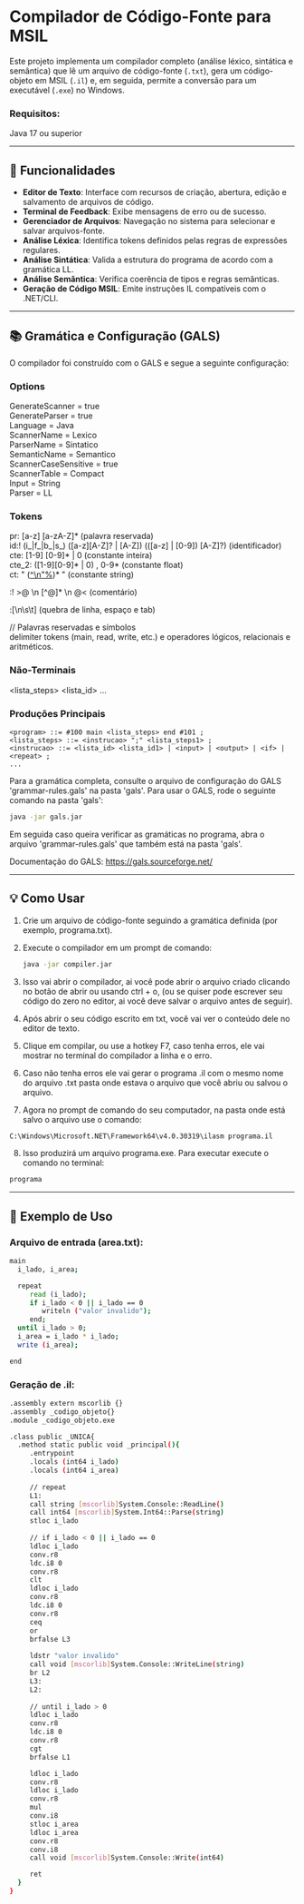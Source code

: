 # Compilador de Código-Fonte para MSIL

Este projeto implementa um compilador completo (análise léxico, sintática e semântica) que lê um arquivo de código-fonte (`.txt`), gera um código-objeto em MSIL (`.il`) e, em seguida, permite a conversão para um executável (`.exe`) no Windows.

### Requisitos:

Java 17 ou superior

---

## 🚀 Funcionalidades

- **Editor de Texto**: Interface com recursos de criação, abertura, edição e salvamento de arquivos de código.
- **Terminal de Feedback**: Exibe mensagens de erro ou de sucesso.
- **Gerenciador de Arquivos**: Navegação no sistema para selecionar e salvar arquivos-fonte.
- **Análise Léxica**: Identifica tokens definidos pelas regras de expressões regulares.
- **Análise Sintática**: Valida a estrutura do programa de acordo com a gramática LL.
- **Análise Semântica**: Verifica coerência de tipos e regras semânticas.
- **Geração de Código MSIL**: Emite instruções IL compatíveis com o .NET/CLI.

---

## 📚 Gramática e Configuração (GALS)

O compilador foi construído com o GALS e segue a seguinte configuração:

### Options    
GenerateScanner = true  
GenerateParser = true  
Language = Java  
ScannerName = Lexico  
ParserName = Sintatico  
SemanticName = Semantico  
ScannerCaseSensitive = true  
ScannerTable = Compact  
Input = String  
Parser = LL  


### Tokens    
pr: [a-z] [a-zA-Z]* (palavra reservada)  
id:! (i_|f_|b_|s_) ([a-z][A-Z]? | [A-Z]) (([a-z] | [0-9]) [A-Z]?) (identificador)  
cte: [1-9] [0-9]* | 0 (constante inteira)  
cte_2: ([1-9][0-9]* | 0) , 0-9* (constante float)  
ct: " ([^\n"%](%x))* " (constante string)  


:! >@ \n [^@]* \n @< (comentário)  


:[\n\s\t] (quebra de linha, espaço e tab)  


// Palavras reservadas e símbolos  
delimiter tokens (main, read, write, etc.) e operadores lógicos, relacionais e aritméticos.

### Não-Terminais
<lista_steps>  <lista_id>        ...
### Produções Principais

```bnf
<program> ::= #100 main <lista_steps> end #101 ;
<lista_steps> ::= <instrucao> ";" <lista_steps1> ;
<instrucao> ::= <lista_id> <lista_id1> | <input> | <output> | <if> | <repeat> ;
...
```

Para a gramática completa, consulte o arquivo de configuração do GALS 'grammar-rules.gals' na pasta 'gals'.
Para usar o GALS, rode o seguinte comando na pasta 'gals':  
```bash
java -jar gals.jar
```
Em seguida caso queira verificar as gramáticas no programa, abra o arquivo 'grammar-rules.gals' que também está na pasta 'gals'.

Documentação do GALS: https://gals.sourceforge.net/

---

## 💡 Como Usar

1. Crie um arquivo de código-fonte seguindo a gramática definida (por exemplo, programa.txt).

2. Execute o compilador em um prompt de comando:
   ```bash
   java -jar compiler.jar
   ```
3. Isso vai abrir o compilador, ai você pode abrir o arquivo criado clicando no botão de abrir ou usando ctrl + o, (ou se quiser pode escrever seu código do zero no editor, ai você deve salvar o arquivo antes de seguir).

4. Após abrir o seu código escrito em txt, você vai ver o conteúdo dele no editor de texto.

5. Clique em compilar, ou use a hotkey F7, caso tenha erros, ele vai mostrar no terminal do compilador a linha e o erro.

6. Caso não tenha erros ele vai gerar o programa .il com o mesmo nome do arquivo .txt pasta onde estava o arquivo que você abriu ou salvou o arquivo.

7. Agora no prompt de comando do seu computador, na pasta onde está salvo o arquivo use o comando:
   
```bash
C:\Windows\Microsoft.NET\Framework64\v4.0.30319\ilasm programa.il
```
8. Isso produzirá um arquivo programa.exe. Para executar execute o comando no terminal:
```bash
programa
```

---

## 📝 Exemplo de Uso

### Arquivo de entrada (area.txt):
```bash
main
  i_lado, i_area;

  repeat
     read (i_lado);
     if i_lado < 0 || i_lado == 0
        writeln ("valor invalido");
     end;
  until i_lado > 0;
  i_area = i_lado * i_lado;
  write (i_area);

end
```
### Geração de .il:
```bash
.assembly extern mscorlib {}
.assembly _codigo_objeto{}
.module _codigo_objeto.exe

.class public _UNICA{
  .method static public void _principal(){
     .entrypoint
     .locals (int64 i_lado)
	 .locals (int64 i_area)
	 
	 // repeat
     L1:
	 call string [mscorlib]System.Console::ReadLine()
     call int64 [mscorlib]System.Int64::Parse(string)
     stloc i_lado
     
	 // if i_lado < 0 || i_lado == 0
	 ldloc i_lado
     conv.r8
     ldc.i8 0
     conv.r8 
     clt
     ldloc i_lado
     conv.r8
     ldc.i8 0
     conv.r8 
     ceq
     or
     brfalse L3
     
	 ldstr "valor invalido"
     call void [mscorlib]System.Console::WriteLine(string)
     br L2  
     L3:
	 L2:
	 
	 // until i_lado > 0
     ldloc i_lado
     conv.r8
     ldc.i8 0
     conv.r8 
     cgt
     brfalse L1        

     ldloc i_lado
     conv.r8
     ldloc i_lado
     conv.r8
     mul
     conv.i8
     stloc i_area
     ldloc i_area
     conv.r8
     conv.i8
     call void [mscorlib]System.Console::Write(int64)

     ret
  }
}
```
